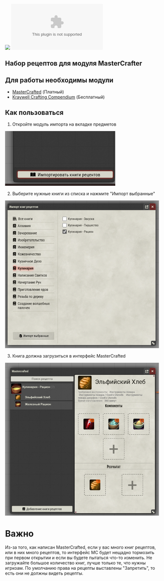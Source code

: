 ![](https://img.shields.io/badge/Foundry-v12-informational)
![Latest Release Download Count](https://img.shields.io/github/downloads/elfrey/elfrey-mc-recipes/latest/module.zip)


## Набор рецептов для модуля MasterCrafter
## Для работы необходимы модули
* [MasterCrafted](https://foundryvtt.com/packages/mastercrafted) (Платный) 
* [Kraywell Crafting Сompendium](https://github.com/Kraywell/Kraywell-Crafting-compendium) (Бесплатный)

## Как пользоваться
1. Откройте модуль импорта на вкладке предметов

 ![img.png](img.png)
 
2. Выберите нужные книги из списка и нажмите "Импорт выбранные"

![img_1.png](img_1.png)

3. Книга должна загрузиться в интерфейс MasterCrafted

![img_2.png](img_2.png)


# Важно
Из-за того, как написан MasterCrafted, если у вас много книг рецептов, или в них много рецептов, то интерфейс MC будет нещадно тормозить при первом открытии и если вы будете пытаться что-то изменить. Не загружайте большое количество книг, лучше только те, что нужны игркоам.
По умолчанию права на рецепты выставлены "Запретить", то есть они не должны видеть рецепты.